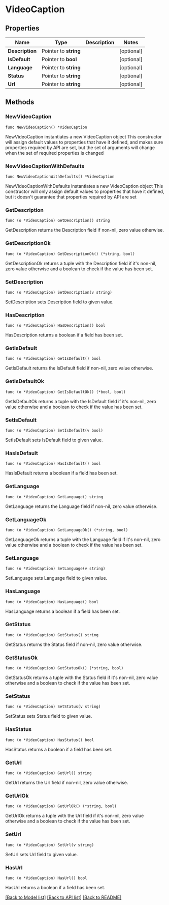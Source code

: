 # VideoCaption

## Properties

Name | Type | Description | Notes
------------ | ------------- | ------------- | -------------
**Description** | Pointer to **string** |  | [optional] 
**IsDefault** | Pointer to **bool** |  | [optional] 
**Language** | Pointer to **string** |  | [optional] 
**Status** | Pointer to **string** |  | [optional] 
**Url** | Pointer to **string** |  | [optional] 

## Methods

### NewVideoCaption

`func NewVideoCaption() *VideoCaption`

NewVideoCaption instantiates a new VideoCaption object
This constructor will assign default values to properties that have it defined,
and makes sure properties required by API are set, but the set of arguments
will change when the set of required properties is changed

### NewVideoCaptionWithDefaults

`func NewVideoCaptionWithDefaults() *VideoCaption`

NewVideoCaptionWithDefaults instantiates a new VideoCaption object
This constructor will only assign default values to properties that have it defined,
but it doesn't guarantee that properties required by API are set

### GetDescription

`func (o *VideoCaption) GetDescription() string`

GetDescription returns the Description field if non-nil, zero value otherwise.

### GetDescriptionOk

`func (o *VideoCaption) GetDescriptionOk() (*string, bool)`

GetDescriptionOk returns a tuple with the Description field if it's non-nil, zero value otherwise
and a boolean to check if the value has been set.

### SetDescription

`func (o *VideoCaption) SetDescription(v string)`

SetDescription sets Description field to given value.

### HasDescription

`func (o *VideoCaption) HasDescription() bool`

HasDescription returns a boolean if a field has been set.

### GetIsDefault

`func (o *VideoCaption) GetIsDefault() bool`

GetIsDefault returns the IsDefault field if non-nil, zero value otherwise.

### GetIsDefaultOk

`func (o *VideoCaption) GetIsDefaultOk() (*bool, bool)`

GetIsDefaultOk returns a tuple with the IsDefault field if it's non-nil, zero value otherwise
and a boolean to check if the value has been set.

### SetIsDefault

`func (o *VideoCaption) SetIsDefault(v bool)`

SetIsDefault sets IsDefault field to given value.

### HasIsDefault

`func (o *VideoCaption) HasIsDefault() bool`

HasIsDefault returns a boolean if a field has been set.

### GetLanguage

`func (o *VideoCaption) GetLanguage() string`

GetLanguage returns the Language field if non-nil, zero value otherwise.

### GetLanguageOk

`func (o *VideoCaption) GetLanguageOk() (*string, bool)`

GetLanguageOk returns a tuple with the Language field if it's non-nil, zero value otherwise
and a boolean to check if the value has been set.

### SetLanguage

`func (o *VideoCaption) SetLanguage(v string)`

SetLanguage sets Language field to given value.

### HasLanguage

`func (o *VideoCaption) HasLanguage() bool`

HasLanguage returns a boolean if a field has been set.

### GetStatus

`func (o *VideoCaption) GetStatus() string`

GetStatus returns the Status field if non-nil, zero value otherwise.

### GetStatusOk

`func (o *VideoCaption) GetStatusOk() (*string, bool)`

GetStatusOk returns a tuple with the Status field if it's non-nil, zero value otherwise
and a boolean to check if the value has been set.

### SetStatus

`func (o *VideoCaption) SetStatus(v string)`

SetStatus sets Status field to given value.

### HasStatus

`func (o *VideoCaption) HasStatus() bool`

HasStatus returns a boolean if a field has been set.

### GetUrl

`func (o *VideoCaption) GetUrl() string`

GetUrl returns the Url field if non-nil, zero value otherwise.

### GetUrlOk

`func (o *VideoCaption) GetUrlOk() (*string, bool)`

GetUrlOk returns a tuple with the Url field if it's non-nil, zero value otherwise
and a boolean to check if the value has been set.

### SetUrl

`func (o *VideoCaption) SetUrl(v string)`

SetUrl sets Url field to given value.

### HasUrl

`func (o *VideoCaption) HasUrl() bool`

HasUrl returns a boolean if a field has been set.


[[Back to Model list]](../README.md#documentation-for-models) [[Back to API list]](../README.md#documentation-for-api-endpoints) [[Back to README]](../README.md)


